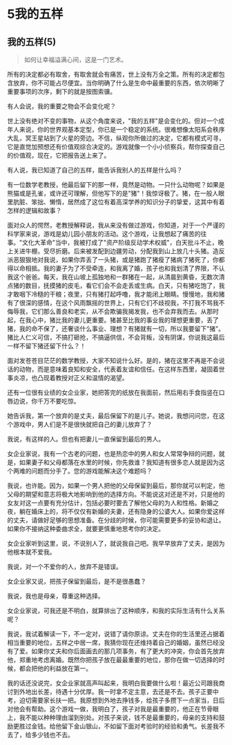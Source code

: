 # 5我的五样

## 我的五样(5)

> 如何让幸福溢满心间，这是一门艺术。

所有的决定都必有取舍，有取舍就会有痛苦，世上没有万全之策。所有的决定都包含放弃，你不可能占尽便宜。当你明确了什么是生命中最重要的东西，依次明晰了重要事项的次序，剩下的就是按图索骥。

有人会说，我的重要之物会不会变化呢？

世上没有绝对不变的事物，从这个角度来说，"我的五样"是会变化的。但对一个成年人来说，你的世界观基本定型，你已是一个稳定的系统。很难想像太阳系会秩序大乱，冥王星站到了火星的旁边。不信，纵观你所做过的决定，它都有模式可寻，它是直觉加预想还有价值观综合决定的。游戏就像一个小小侦察兵，帮你探查自己的价值观，现在，它把报告送上来了。

有人说，我已知道了自己的五样，能告诉我别人的五样是什么吗？

有一位数学老教授，他最后留下的那一样，竟然是动物。一只什么动物呢？如果是熊猫或是孔雀，或许还可理解，但他写下的是"猪"！我惊讶极了。猪，在一般人眼里肮脏、笨拙、懒惰，居然成了这位有着高深学养的知识分子的挚爱，这其中有着怎样的逻辑和故事？

面对众人的愕然，老教授解释说，我从来没有做过游戏，你知道，对于一个严谨的科学家来说，游戏是幼儿园小朋友的活动。这个游戏，让我想起了痛苦的往事。"文化大革命"当中，我被打成了"资产阶级反动学术权威"，白天批斗不止，晚上关进牛棚，受尽折磨。后来被发配到边疆劳动，分配我到山上放几十头猪。造反派恶狠狠地对我说，如果你弄丢了一头猪，或是猪跑了猪瘦了猪病了猪死了，你都得以命相抵。我的妻子为了不受牵连，和我离了婚，孩子也和我划清了界限，不认我这个爸爸。每天，我在山坡上孤独地和一群猪在一起，从清晨到黄昏，无数次清点猪的数目，抚摸猪的皮毛，看它们会不会走丢或生病。白天，只有猪吃饱了，我才敢咽下冷糙的干粮；夜里，只有猪打起呼噜，我才能闭上眼睛。慢慢地，我和猪有了很深的感情，在这个风雨飘摇的世界上，只有它们不歧视我，不打我不骂我不侮辱我，它们那么善良和老实，从不会欺骗我揭发我，也不会弃我而去。从那时起，在我心中，猪比我的妻儿更重要。猪甚至比我的事业我的理想更重要，丢了猪，我的命不保了，还奢谈什么事业、理想？有猪就有一切，所以我要留下"猪"。猪比人仁义可信，不搞打砸抢，不搞逼供信，不会背叛，没有阴谋，你说我这最后一样不留下猪还留下什么？！

面对发苍苍目茫茫的数学教授，大家不知说什么好。是的，猪在这里不再是不会说话的动物，而是意味着良知和安全，代表着友谊和信任。在这样东西里，凝固着世事炎凉，也凸现着教授对正义和温情的渴望。

还有一位很有业绩的女企业家，她把答完的纸放在我面前，然后用右手食指竖在口唇边说，你千万不要吃惊。

她告诉我，第一个放弃的是丈夫，最后保留下的是儿子。她说，我想问问您，在这个游戏中，男人们是不是很快就把自己的妻儿放弃了？

我说，有这样的人。但也有把妻儿一直保留到最后的男人。

女企业家说，我有一个古老的问题，也是热恋中的男人和女人常常争辩的问题，就是，如果妻子和父母都落在水里的时候，你先救谁？我知道有很多恋人就是因为这个两难的问题而分手了。您的游戏能解决这个难题吗？

我说，也许能。因为，如果一个男人把他的父母保留到最后，那你就可以判定，他父母的期望和意志将极大地影响到他的选择方向。不能说这对还是不对，只是他的女友对这一点要有充分估计，包括必要时要去了解他父母的为人和性格。新婚之夜，躺在婚床上的，将不仅仅有新婚的夫妻，还有隐身的公婆大人。如果你爱这样的丈夫，请做好足够的思想准备。在分歧的时候，你可能需要更多的妥协和退让。如果你不接纳这种委曲求全，就要更慎重地思考你的决定。

女企业家听到这里，说，不说别人了，就说我自己吧。我早早放弃了丈夫，是因为他根本就不爱我。

我说，对一个不爱你的人，放弃不是错误。

女企业家又说，把孩子保留到最后，是不是很愚蠢？

我说，我也是母亲，尊重这种选择。

女企业家说，可我还是不明白，就算排出了这种顺序，和我的实际生活有什么关系呢？

我说，我试着解读一下，不一定对，说错了请你原谅。丈夫在你的生活里还占据着相当重要的地位，五样之中居一席，我猜你现在还维持着自己的婚姻，虽然已经没有了爱。如果你丈夫和你后面画去的那几项事务，有了更大的冲突，你会首先放弃他，郑重地考虑离婚。既然你把孩子放在最最重要的地位，那你在做一切选择的时候，都会把他的利益放在第一。

我的话还没说完，女企业家就高声叫起来，我明白我要做什么啦！最近公司跟我商讨到外地出长差，待遇十分优厚。我一时拿不定主意，去还是不去。孩子正要中考，迫切需要家长扶一把。我原想到外地去挣钱多，给孩子多攒下一点家当，日后对他会有帮助。这个游戏一做，我明白了，孩子对我是最重要的，他正在节骨眼上，我不能以种种理由溜到别处。对孩子来说，钱不是最重要的，母亲的支持和鼓励更胜过金钱。给他留下金山银山，不如留下面对考验时的经验和勇气。长差我不去了，给多少钱也不去。
